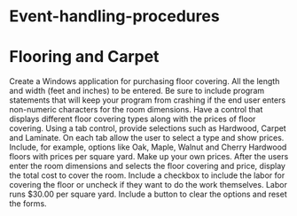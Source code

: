 # Event-handling-procedures
# Flooring and Carpet
Create a Windows application for purchasing floor covering. All the length and width (feet and inches) to be entered.
Be sure to include program statements that will keep your program from crashing if the end user enters non-numeric characters for the room dimensions.
Have a control that displays different floor covering types along with the prices of floor covering.
Using a tab control, provide selections such as Hardwood, Carpet and Laminate. On each tab allow the user to select a type and show prices.
Include, for example, options like Oak, Maple, Walnut and Cherry Hardwood floors with prices per square yard. Make up your own prices.
After the users enter the room dimensions and selects the floor covering and price, display the total cost to cover the room.
Include a checkbox to include the labor for covering the floor or uncheck if they want to do the work themselves. Labor runs $30.00 per square yard.
Include a button to clear the options and reset the forms.
